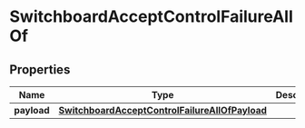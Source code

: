 

# SwitchboardAcceptControlFailureAllOf

## Properties

Name | Type | Description | Notes
------------ | ------------- | ------------- | -------------
**payload** | [**SwitchboardAcceptControlFailureAllOfPayload**](SwitchboardAcceptControlFailureAllOfPayload.md) |  |  [optional]



